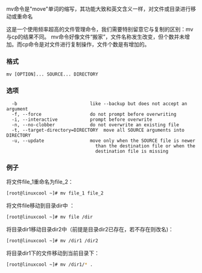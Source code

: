 mv命令是"move"单词的缩写，其功能大致和英文含义一样，对文件或目录进行移动或重命名

这是一个使用频率超高的文件管理命令，我们需要特别留意它与复制的区别：mv与cp的结果不同。
mv命令好像文件“搬家”，文件名称发生改变，但个数并未增加。而cp命令是对文件进行复制操作，文件个数是有增加的。

### 格式
```
mv [OPTION]... SOURCE... DIRECTORY
```
### 选项
```
  -b                           like --backup but does not accept an argument
  -f, --force                  do not prompt before overwriting
  -i, --interactive            prompt before overwrite
  -n, --no-clobber             do not overwrite an existing file
  -t, --target-directory=DIRECTORY  move all SOURCE arguments into DIRECTORY
  -u, --update                 move only when the SOURCE file is newer
                                 than the destination file or when the
                                 destination file is missing
```

### 例子
将文件file_1重命名为file_2：
```bash
[root@linuxcool ~]# mv file_1 file_2
```

将文件file移动到目录dir中 ：
```bash
[root@linuxcool ~]# mv file /dir
```

将目录dir1移动目录dir2中（前提是目录dir2已存在，若不存在则改名)：
```bash
[root@linuxcool ~]# mv /dir1 /dir2
```

将目录dir1下的文件移动到当前目录下：
```bash
[root@linuxcool ~]# mv /dir1/* .
```
